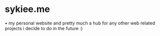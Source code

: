 # sykiee.me
• my personal website and pretty much a hub for any other web related projects i decide to do in the future :)
